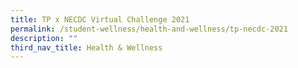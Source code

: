 ```yaml
---
title: TP x NECDC Virtual Challenge 2021
permalink: /student-wellness/health-and-wellness/tp-necdc-2021
description: ""
third_nav_title: Health & Wellness
---
```

